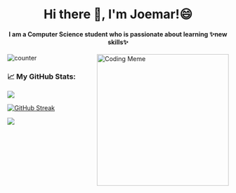<h1 align="center"> Hi there 👋, I'm Joemar!😄 </h1>
<h4 align="center"> I am a Computer Science student who is passionate about learning ✨new skills✨ </h3>

<img align="right" alt="Coding Meme" width="300" src="http://i.imgur.com/iDG8sNE.gif">

![counter](https://komarev.com/ghpvc/?username=your-joemar25&color=blueviolet&label=profile-views)


### 📈 My GitHub Stats:

<p>

  ![](https://github-readme-stats.vercel.app/api?username=joemar25&theme=nightowl&hide_border=false&include_all_commits=true&count_private=true)<br/>
    
[![GitHub Streak](https://github-readme-streak-stats.herokuapp.com/?user=joemar25&theme=nightowl)](https://git.io/streak-stats)<br/>
  
![](https://github-readme-stats.vercel.app/api/top-langs/?username=joemar25&theme=nightowl&hide_border=false&include_all_commits=true&count_private=true&layout=compact)</p>































<!--
** getting started **

**joemar25/joemar25** is a ✨ _special_ ✨ repository because its `README.md` (this file) appears on your GitHub profile.

Here are some ideas to get you started:
- 🔭 I’m currently working on ...
- 🌱 I’m currently learning ...
- 👯 I’m looking to collaborate on ...
- 🤔 I’m looking for help with ...
- 💬 Ask me about ...
- 📫 How to reach me: ...
- 😄 Pronouns: ...
- ⚡ Fun fact: ...
-->


